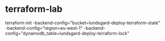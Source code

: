 # terraform-lab

terraform init -backend-config="bucket=lundsgard-deploy-terraform-state" -backend-config="region=eu-west-1" -backend-config="dynamodb_table=lundsgard-deploy-terraform-lock"